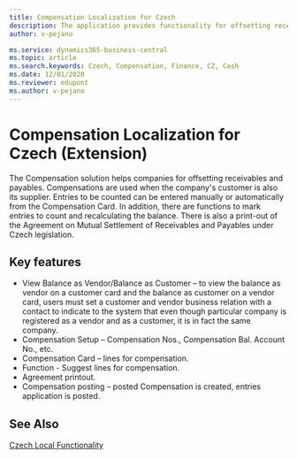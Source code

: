```yaml
---
title: Compensation Localization for Czech
description: The application provides functionality for offsetting receivables and payables in Business Central for the Czech Republic.
author: v-pejano

ms.service: dynamics365-business-central
ms.topic: article
ms.search.keywords: Czech, Compensation, Finance, CZ, Cash
ms.date: 12/01/2020
ms.reviewer: edupont
ms.author: v-pejano
---
```


# Compensation Localization for Czech (Extension)

The Compensation solution helps companies for offsetting receivables and payables. Compensations are used when the company's customer is also its supplier. Entries to be counted can be entered manually or automatically from the Compensation Card. In addition, there are functions to mark entries to count and recalculating the balance. There is also a print-out of the Agreement on Mutual Settlement of Receivables and Payables under Czech legislation.

## Key features

- View Balance as Vendor/Balance as Customer – to view the balance as vendor on a customer card and the balance as customer on a vendor card, users must set a customer and vendor business relation with a contact to indicate to the system that even though particular company is registered as a vendor and as a customer, it is in fact the same company.
- Compensation Setup – Compensation Nos., Compensation Bal. Account No., etc.
- Compensation Card – lines for compensation.
- Function - Suggest lines for compensation.
- Agreement printout.
- Compensation posting – posted Compensation is created, entries application is posted.

## See Also

[Czech Local Functionality](czech-local-functionality.md)  
